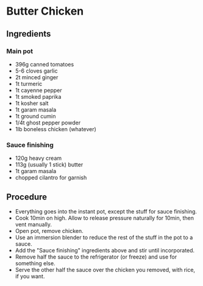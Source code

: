 # Butter Chicken

## Ingredients
### Main pot
* 396g canned tomatoes
* 5-6 cloves garlic
* 2t minced ginger
* 1t turmeric
* 1t cayenne pepper
* 1t smoked paprika
* 1t kosher salt
* 1t garam masala
* 1t ground cumin
* 1/4t ghost pepper powder
* 1lb boneless chicken (whatever)

### Sauce finishing
* 120g heavy cream
* 113g (usually 1 stick) butter
* 1t garam masala
* chopped cilantro for garnish

## Procedure
* Everything goes into the instant pot, except the stuff for sauce finishing.
* Cook 10min on high. Allow to release pressure naturally for 10min, then vent manually.
* Open pot, remove chicken.
* Use an immersion blender to reduce the rest of the stuff in the pot to a sauce.
* Add the "Sauce finishing" ingredients above and stir until incorporated.
* Remove half the sauce to the refrigerator (or freeze) and use for something else.
* Serve the other half the sauce over the chicken you removed, with rice, if you want.
